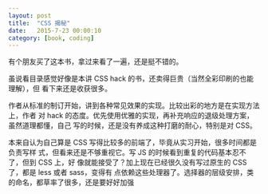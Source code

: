 ```yaml
---
layout: post
title:  "CSS 揭秘"
date:   2015-7-23 00:00:10
category: [book, coding]
---
```


有个朋友买了这本书，拿过来看了一遍，还是挺不错的。

虽说看目录感觉好像是本讲 CSS hack 的书，还卖得巨贵（当然全彩印刷的也能理解），但
看下来还是收获很多。

作者从标准的制订开始，讲到各种常见效果的实现。比较出彩的地方是在实现方法上，作者
对 hack 的态度。优先使用优雅的实现，再补充响应的退级处理方案，虽然道理都懂，自己
写的时候，还是没有养成这种打磨的耐心，特别是对 CSS。

本来自认为自己算是 CSS 写得比较多的前端了，毕竟从实习开始，很多时间都是负责写样
式，但看来还是不够重视它。写 JS 的时候看到重复的代码基本忍不了，但到 CSS 上，好
像就能接受了？加上现在已经很久没有写过原生的 CSS 了，都是 less 或者 sass，变得有
点依赖这些处理器了。选择器的层级安排，类的命名，都草率了很多，还是要好好加强


